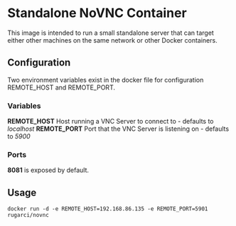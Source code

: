 # Standalone NoVNC Container

This image is intended to run a small standalone server that can target either other machines on the same network or other Docker containers.

## Configuration

Two environment variables exist in the docker file for configuration REMOTE_HOST and REMOTE_PORT.

### Variables

**REMOTE_HOST** Host running a VNC Server to connect to - defaults to *localhost*
**REMOTE_PORT** Port that the VNC Server is listening on - defaults to *5900*

### Ports
**8081** is exposed by default.

## Usage

```
docker run -d -e REMOTE_HOST=192.168.86.135 -e REMOTE_PORT=5901 rugarci/novnc
```


